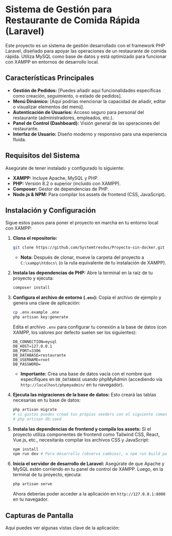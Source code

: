 # Sistema de Gestión para Restaurante de Comida Rápida (Laravel)

Este proyecto es un sistema de gestión desarrollado con el framework PHP Laravel, diseñado para apoyar las operaciones de un restaurante de comida rápida. Utiliza MySQL como base de datos y está optimizado para funcionar con XAMPP en entornos de desarrollo local.

## Características Principales

* **Gestión de Pedidos:** [Puedes añadir aquí funcionalidades específicas como creación, seguimiento, o estado de pedidos].
* **Menú Dinámico:** [Aquí podrías mencionar la capacidad de añadir, editar o visualizar elementos del menú].
* **Autenticación de Usuarios:** Acceso seguro para personal del restaurante (administradores, empleados, etc.).
* **Panel de Control (Dashboard):** Visión general de las operaciones del restaurante.
* **Interfaz de Usuario:** Diseño moderno y responsivo para una experiencia fluida.

## Requisitos del Sistema

Asegúrate de tener instalado y configurado lo siguiente:

* **XAMPP:** Incluye Apache, MySQL y PHP.
* **PHP:** Versión 8.2 o superior (incluido con XAMPP).
* **Composer:** Gestor de dependencias de PHP.
* **Node.js & NPM:** Para compilar los assets de frontend (CSS, JavaScript).

## Instalación y Configuración

Sigue estos pasos para poner el proyecto en marcha en tu entorno local con XAMPP:

1.  **Clona el repositorio:**
    ```bash
    git clone https://github.com/Systemtresdos/Proyecto-sin-docker.git
    ```
    * **Nota:** Después de clonar, mueve la carpeta del proyecto a `C:\xampp\htdocs\` (o la ruta equivalente de tu instalación de XAMPP).

2.  **Instala las dependencias de PHP:**
    Abre la terminal en la raíz de tu proyecto y ejecuta:
    ```bash
    composer install
    ```

3.  **Configura el archivo de entorno (`.env`):**
    Copia el archivo de ejemplo y genera una clave de aplicación:
    ```bash
    cp .env.example .env
    php artisan key:generate
    ```
    Edita el archivo `.env` para configurar tu conexión a la base de datos (con XAMPP, los valores por defecto suelen ser los siguientes):
    ```dotenv
    DB_CONNECTION=mysql
    DB_HOST=127.0.0.1
    DB_PORT=3306
    DB_DATABASE=restaurante
    DB_USERNAME=root
    DB_PASSWORD=
    ```
    * **Importante:** Crea una base de datos vacía con el nombre que especifiques en `DB_DATABASE` usando phpMyAdmin (accediendo vía `http://localhost/phpmyadmin/` en tu navegador).

4.  **Ejecuta las migraciones de la base de datos:**
    Esto creará las tablas necesarias en tu base de datos:
    ```bash
    php artisan migrate
    # si gustas puedes cread tus propios seeders con el siguiente comando
    # php artisan db:seed
    ```

5.  **Instala las dependencias de frontend y compila los assets:**
    Si el proyecto utiliza componentes de frontend como Tailwind CSS, React, Vue.js, etc., necesitarás compilar los archivos CSS y JavaScript:
    ```bash
    npm install
    npm run dev # Para desarrollo (observa cambios), o npm run build para producción
    ```

6.  **Inicia el servidor de desarrollo de Laravel:**
    Asegúrate de que Apache y MySQL estén corriendo en tu panel de control de XAMPP. Luego, en la terminal de tu proyecto, ejecuta:
    ```bash
    php artisan serve
    ```
    Ahora deberías poder acceder a la aplicación en `http://127.0.0.1:8000` en tu navegador.

## Capturas de Pantalla

Aquí puedes ver algunas vistas clave de la aplicación:
